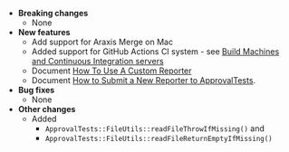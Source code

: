 <!-- See the [v.x.y.z milestone](https://github.com/approvals/ApprovalTests.cpp/milestone/__MILESTONE_NUMBER__?closed=1) for the full list of changes. -->

* **Breaking changes**
    * None
* **New features**
    * Add support for Araxis Merge on Mac
    * Added support for GitHub Actions CI system - see [Build Machines and Continuous Integration servers](/doc/BuildMachinesAndCI.md#top)
    * Document [How To Use A Custom Reporter](/doc/how_tos/HowToUseACustomReporter.md#top)
    * Document [How to Submit a New Reporter to ApprovalTests](/doc/how_tos/HowToSubmitANewReporterToApprovalTests.md#top).
* **Bug fixes**
    * None
* **Other changes**
    * Added
        * `ApprovalTests::FileUtils::readFileThrowIfMissing()` and
        * `ApprovalTests::FileUtils::readFileReturnEmptyIfMissing()`

